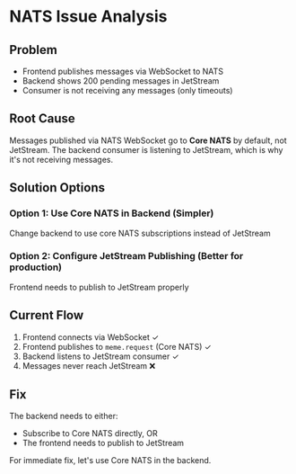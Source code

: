 # NATS Issue Analysis

## Problem
- Frontend publishes messages via WebSocket to NATS
- Backend shows 200 pending messages in JetStream
- Consumer is not receiving any messages (only timeouts)

## Root Cause
Messages published via NATS WebSocket go to **Core NATS** by default, not JetStream. The backend consumer is listening to JetStream, which is why it's not receiving messages.

## Solution Options

### Option 1: Use Core NATS in Backend (Simpler)
Change backend to use core NATS subscriptions instead of JetStream

### Option 2: Configure JetStream Publishing (Better for production)
Frontend needs to publish to JetStream properly

## Current Flow
1. Frontend connects via WebSocket ✓
2. Frontend publishes to `meme.request` (Core NATS) ✓
3. Backend listens to JetStream consumer ✓
4. Messages never reach JetStream ❌

## Fix
The backend needs to either:
- Subscribe to Core NATS directly, OR
- The frontend needs to publish to JetStream

For immediate fix, let's use Core NATS in the backend.